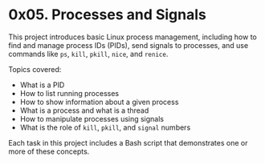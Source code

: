 # 0x05. Processes and Signals

This project introduces basic Linux process management, including how to find and manage process IDs (PIDs), send signals to processes, and use commands like `ps`, `kill`, `pkill`, `nice`, and `renice`.

Topics covered:

- What is a PID
- How to list running processes
- How to show information about a given process
- What is a process and what is a thread
- How to manipulate processes using signals
- What is the role of `kill`, `pkill`, and `signal` numbers

Each task in this project includes a Bash script that demonstrates one or more of these concepts.
